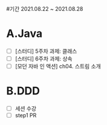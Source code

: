 #기간
2021.08.22 ~ 2021.08.28

# A.Java
- [ ] [스터디] 5주차 과제: 클래스
- [ ] [스터디] 6주차 과제: 상속
- [ ] [모던 자바 인 액션] ch04. 스트림 소개

# B.DDD
- [ ] 세션 수강
- [ ] step1 PR
